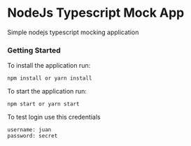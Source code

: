 # NodeJs Typescript Mock App
Simple nodejs typescript mocking application


### Getting Started 
To install the application run:
```
npm install or yarn install
```

To start the application run:
```
npm start or yarn start
```

To test login use this credentials
```
username: juan
password: secret
```
